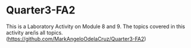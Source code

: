 # Quarter3-FA2

This is a Laboratory Activity on Module 8 and 9. The topics covered in this activity are/is all topics. (https://github.com/MarkAngeloOdelaCruz/Quarter3-FA2)
